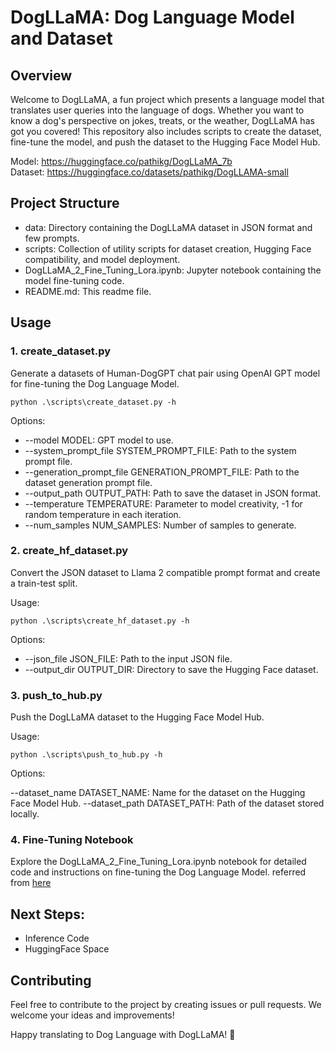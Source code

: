# DogLLaMA: Dog Language Model and Dataset

## Overview
Welcome to DogLLaMA, a fun project which presents a language model that translates user queries into the language of dogs. Whether you want to know a dog's perspective on jokes, treats, or the weather, DogLLaMA has got you covered! This repository also includes scripts to create the dataset, fine-tune the model, and push the dataset to the Hugging Face Model Hub.

Model: https://huggingface.co/pathikg/DogLLaMA_7b  
Dataset: https://huggingface.co/datasets/pathikg/DogLLAMA-small

## Project Structure
- data: Directory containing the DogLLaMA dataset in JSON format and few prompts.
- scripts: Collection of utility scripts for dataset creation, Hugging Face compatibility, and model deployment.
- DogLLaMA_2_Fine_Tuning_Lora.ipynb: Jupyter notebook containing the model fine-tuning code.
- README.md: This readme file.

## Usage

### 1. create_dataset.py  
Generate a datasets of Human-DogGPT chat pair using OpenAI GPT model for fine-tuning the Dog Language Model.

`python .\scripts\create_dataset.py -h`

Options:

- --model MODEL: GPT model to use.
- --system_prompt_file SYSTEM_PROMPT_FILE: Path to the system prompt file.
- --generation_prompt_file GENERATION_PROMPT_FILE: Path to the dataset generation prompt file.
- --output_path OUTPUT_PATH: Path to save the dataset in JSON format.
- --temperature TEMPERATURE: Parameter to model creativity, -1 for random temperature in each iteration.
- --num_samples NUM_SAMPLES: Number of samples to generate.

### 2. create_hf_dataset.py
Convert the JSON dataset to Llama 2 compatible prompt format and create a train-test split.

Usage:

`python .\scripts\create_hf_dataset.py -h`

Options:

- --json_file JSON_FILE: Path to the input JSON file.
- --output_dir OUTPUT_DIR: Directory to save the Hugging Face dataset.

### 3. push_to_hub.py
Push the DogLLaMA dataset to the Hugging Face Model Hub.

Usage:

`python .\scripts\push_to_hub.py -h`

Options:

--dataset_name DATASET_NAME: Name for the dataset on the Hugging Face Model Hub.
--dataset_path DATASET_PATH: Path of the dataset stored locally.

### 4. Fine-Tuning Notebook
Explore the DogLLaMA_2_Fine_Tuning_Lora.ipynb notebook for detailed code and instructions on fine-tuning the Dog Language Model. referred from [here](https://deci.ai/blog/fine-tune-llama-2-with-lora-for-question-answering/)

## Next Steps:

- Inference Code
- HuggingFace Space 
 

## Contributing
Feel free to contribute to the project by creating issues or pull requests. We welcome your ideas and improvements!

Happy translating to Dog Language with DogLLaMA! 🐾

